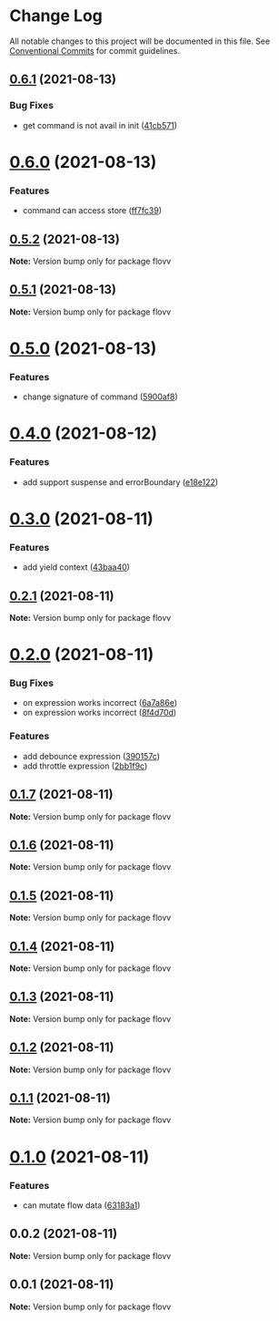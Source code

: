 # Change Log

All notable changes to this project will be documented in this file.
See [Conventional Commits](https://conventionalcommits.org) for commit guidelines.

## [0.6.1](https://github.com/linq2js/flovv/compare/flovv@0.6.0...flovv@0.6.1) (2021-08-13)


### Bug Fixes

* get command is not avail in init ([41cb571](https://github.com/linq2js/flovv/commit/41cb5717eaff85af3a74568bc3974d4e8de7e610))





# [0.6.0](https://github.com/linq2js/flovv/compare/flovv@0.5.2...flovv@0.6.0) (2021-08-13)


### Features

* command can access store ([ff7fc39](https://github.com/linq2js/flovv/commit/ff7fc39cac7a7a75f6ec085ed10faae1d3c9e10b))





## [0.5.2](https://github.com/linq2js/flovv/compare/flovv@0.5.1...flovv@0.5.2) (2021-08-13)

**Note:** Version bump only for package flovv





## [0.5.1](https://github.com/linq2js/flovv/compare/flovv@0.5.0...flovv@0.5.1) (2021-08-13)

**Note:** Version bump only for package flovv





# [0.5.0](https://github.com/linq2js/flovv/compare/flovv@0.4.0...flovv@0.5.0) (2021-08-13)


### Features

* change signature of command ([5900af8](https://github.com/linq2js/flovv/commit/5900af89f35b65d7469b93e5fd3999e0f25bdf0d))





# [0.4.0](https://github.com/linq2js/flovv/compare/flovv@0.3.0...flovv@0.4.0) (2021-08-12)


### Features

* add support suspense and errorBoundary ([e18e122](https://github.com/linq2js/flovv/commit/e18e12234fae94ff7ba8cfd5417e3e3bbdd1f49e))





# [0.3.0](https://github.com/linq2js/flovv/compare/flovv@0.2.1...flovv@0.3.0) (2021-08-11)


### Features

* add yield context ([43baa40](https://github.com/linq2js/flovv/commit/43baa4031d66ce99dd777777c1b4e026ae691a5a))





## [0.2.1](https://github.com/linq2js/flovv/compare/flovv@0.2.0...flovv@0.2.1) (2021-08-11)

**Note:** Version bump only for package flovv





# [0.2.0](https://github.com/linq2js/flovv/compare/flovv@0.1.7...flovv@0.2.0) (2021-08-11)


### Bug Fixes

* on expression works incorrect ([6a7a86e](https://github.com/linq2js/flovv/commit/6a7a86e1ca00f5fb4e986e2bd18a99cef4ea7853))
* on expression works incorrect ([8f4d70d](https://github.com/linq2js/flovv/commit/8f4d70d543d3027088dee59a80f338668b303d78))


### Features

* add debounce expression ([390157c](https://github.com/linq2js/flovv/commit/390157c4b5f0420bdd319be5cb8dfbe6a1f1bea3))
* add throttle expression ([2bb1f9c](https://github.com/linq2js/flovv/commit/2bb1f9cca3e253ccd32c6b24a532b77441a7b69e))





## [0.1.7](https://github.com/linq2js/flovv/compare/flovv@0.1.6...flovv@0.1.7) (2021-08-11)

**Note:** Version bump only for package flovv





## [0.1.6](https://github.com/linq2js/flovv/compare/flovv@0.1.5...flovv@0.1.6) (2021-08-11)

**Note:** Version bump only for package flovv





## [0.1.5](https://github.com/linq2js/flovv/compare/flovv@0.1.4...flovv@0.1.5) (2021-08-11)

**Note:** Version bump only for package flovv





## [0.1.4](https://github.com/linq2js/flovv/compare/flovv@0.1.3...flovv@0.1.4) (2021-08-11)

**Note:** Version bump only for package flovv





## [0.1.3](https://github.com/linq2js/flovv/compare/flovv@0.1.2...flovv@0.1.3) (2021-08-11)

**Note:** Version bump only for package flovv





## [0.1.2](https://github.com/linq2js/flovv/compare/flovv@0.1.1...flovv@0.1.2) (2021-08-11)

**Note:** Version bump only for package flovv





## [0.1.1](https://github.com/linq2js/flovv/compare/flovv@0.1.0...flovv@0.1.1) (2021-08-11)

**Note:** Version bump only for package flovv





# [0.1.0](https://github.com/linq2js/flovv/compare/flovv@0.0.2...flovv@0.1.0) (2021-08-11)


### Features

* can mutate flow data ([63183a1](https://github.com/linq2js/flovv/commit/63183a1b8ab36c842c54283bd749a58df79c7ed0))





## 0.0.2 (2021-08-11)

**Note:** Version bump only for package flovv





## 0.0.1 (2021-08-11)

**Note:** Version bump only for package flovv
